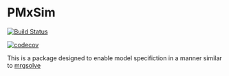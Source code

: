 # PMxSim

[![Build Status](https://github.com/TimKnab/PMxSim.jl/actions/workflows/CI.yml/badge.svg?branch=main)](https://github.com/TimKnab/PMxSim.jl/actions/workflows/CI.yml?query=branch%3Amain)

[![codecov](https://codecov.io/gh/timknab/PMxSim.jl/branch/main/graph/badge.svg?token=HOIVQEKH0B)](https://codecov.io/gh/timknab/PMxSim.jl)


This is a package designed to enable model specifiction in a manner similar to [mrgsolve](https://mrgsolve.org)
